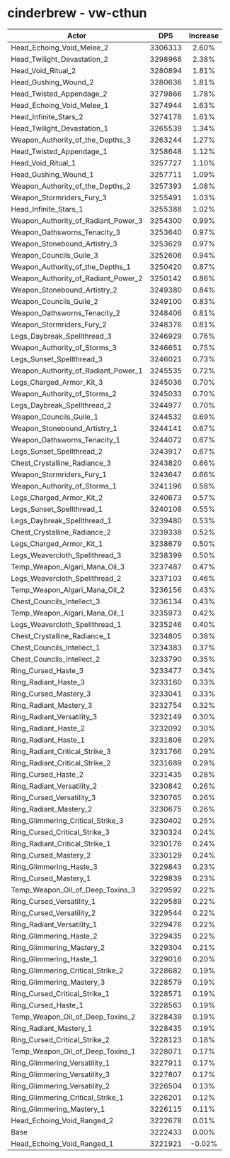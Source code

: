 # cinderbrew - vw-cthun
| Actor | DPS | Increase |
|---|:---:|:---:|
|Head_Echoing_Void_Melee_2|3306313|2.60%|
|Head_Twilight_Devastation_2|3298968|2.38%|
|Head_Void_Ritual_2|3280894|1.81%|
|Head_Gushing_Wound_2|3280636|1.81%|
|Head_Twisted_Appendage_2|3279866|1.78%|
|Head_Echoing_Void_Melee_1|3274944|1.63%|
|Head_Infinite_Stars_2|3274178|1.61%|
|Head_Twilight_Devastation_1|3265539|1.34%|
|Weapon_Authority_of_the_Depths_3|3263244|1.27%|
|Head_Twisted_Appendage_1|3258648|1.12%|
|Head_Void_Ritual_1|3257727|1.10%|
|Head_Gushing_Wound_1|3257711|1.09%|
|Weapon_Authority_of_the_Depths_2|3257393|1.08%|
|Weapon_Stormriders_Fury_3|3255491|1.03%|
|Head_Infinite_Stars_1|3255388|1.02%|
|Weapon_Authority_of_Radiant_Power_3|3254300|0.99%|
|Weapon_Oathsworns_Tenacity_3|3253640|0.97%|
|Weapon_Stonebound_Artistry_3|3253629|0.97%|
|Weapon_Councils_Guile_3|3252606|0.94%|
|Weapon_Authority_of_the_Depths_1|3250420|0.87%|
|Weapon_Authority_of_Radiant_Power_2|3250142|0.86%|
|Weapon_Stonebound_Artistry_2|3249380|0.84%|
|Weapon_Councils_Guile_2|3249100|0.83%|
|Weapon_Oathsworns_Tenacity_2|3248406|0.81%|
|Weapon_Stormriders_Fury_2|3248376|0.81%|
|Legs_Daybreak_Spellthread_3|3246929|0.76%|
|Weapon_Authority_of_Storms_3|3246651|0.75%|
|Legs_Sunset_Spellthread_3|3246021|0.73%|
|Weapon_Authority_of_Radiant_Power_1|3245535|0.72%|
|Legs_Charged_Armor_Kit_3|3245036|0.70%|
|Weapon_Authority_of_Storms_2|3245033|0.70%|
|Legs_Daybreak_Spellthread_2|3244977|0.70%|
|Weapon_Councils_Guile_1|3244532|0.69%|
|Weapon_Stonebound_Artistry_1|3244141|0.67%|
|Weapon_Oathsworns_Tenacity_1|3244072|0.67%|
|Legs_Sunset_Spellthread_2|3243917|0.67%|
|Chest_Crystalline_Radiance_3|3243820|0.66%|
|Weapon_Stormriders_Fury_1|3243647|0.66%|
|Weapon_Authority_of_Storms_1|3241196|0.58%|
|Legs_Charged_Armor_Kit_2|3240673|0.57%|
|Legs_Sunset_Spellthread_1|3240108|0.55%|
|Legs_Daybreak_Spellthread_1|3239480|0.53%|
|Chest_Crystalline_Radiance_2|3239338|0.52%|
|Legs_Charged_Armor_Kit_1|3238679|0.50%|
|Legs_Weavercloth_Spellthread_3|3238399|0.50%|
|Temp_Weapon_Algari_Mana_Oil_3|3237487|0.47%|
|Legs_Weavercloth_Spellthread_2|3237103|0.46%|
|Temp_Weapon_Algari_Mana_Oil_2|3236156|0.43%|
|Chest_Councils_Intellect_3|3236134|0.43%|
|Temp_Weapon_Algari_Mana_Oil_1|3235973|0.42%|
|Legs_Weavercloth_Spellthread_1|3235246|0.40%|
|Chest_Crystalline_Radiance_1|3234805|0.38%|
|Chest_Councils_Intellect_1|3234383|0.37%|
|Chest_Councils_Intellect_2|3233790|0.35%|
|Ring_Cursed_Haste_3|3233477|0.34%|
|Ring_Radiant_Haste_3|3233160|0.33%|
|Ring_Cursed_Mastery_3|3233041|0.33%|
|Ring_Radiant_Mastery_3|3232754|0.32%|
|Ring_Radiant_Versatility_3|3232149|0.30%|
|Ring_Radiant_Haste_2|3232092|0.30%|
|Ring_Radiant_Haste_1|3231808|0.29%|
|Ring_Radiant_Critical_Strike_3|3231766|0.29%|
|Ring_Radiant_Critical_Strike_2|3231689|0.29%|
|Ring_Cursed_Haste_2|3231435|0.28%|
|Ring_Radiant_Versatility_2|3230842|0.26%|
|Ring_Cursed_Versatility_3|3230765|0.26%|
|Ring_Radiant_Mastery_2|3230675|0.26%|
|Ring_Glimmering_Critical_Strike_3|3230402|0.25%|
|Ring_Cursed_Critical_Strike_3|3230324|0.24%|
|Ring_Radiant_Critical_Strike_1|3230176|0.24%|
|Ring_Cursed_Mastery_2|3230129|0.24%|
|Ring_Glimmering_Haste_3|3229843|0.23%|
|Ring_Cursed_Mastery_1|3229839|0.23%|
|Temp_Weapon_Oil_of_Deep_Toxins_3|3229592|0.22%|
|Ring_Cursed_Versatility_1|3229589|0.22%|
|Ring_Cursed_Versatility_2|3229544|0.22%|
|Ring_Radiant_Versatility_1|3229476|0.22%|
|Ring_Glimmering_Haste_2|3229435|0.22%|
|Ring_Glimmering_Mastery_2|3229304|0.21%|
|Ring_Glimmering_Haste_1|3229016|0.20%|
|Ring_Glimmering_Critical_Strike_2|3228682|0.19%|
|Ring_Glimmering_Mastery_3|3228579|0.19%|
|Ring_Cursed_Critical_Strike_1|3228571|0.19%|
|Ring_Cursed_Haste_1|3228563|0.19%|
|Temp_Weapon_Oil_of_Deep_Toxins_2|3228439|0.19%|
|Ring_Radiant_Mastery_1|3228435|0.19%|
|Ring_Cursed_Critical_Strike_2|3228123|0.18%|
|Temp_Weapon_Oil_of_Deep_Toxins_1|3228071|0.17%|
|Ring_Glimmering_Versatility_1|3227911|0.17%|
|Ring_Glimmering_Versatility_3|3227807|0.17%|
|Ring_Glimmering_Versatility_2|3226504|0.13%|
|Ring_Glimmering_Critical_Strike_1|3226201|0.12%|
|Ring_Glimmering_Mastery_1|3226115|0.11%|
|Head_Echoing_Void_Ranged_2|3222678|0.01%|
|Base|3222433|0.00%|
|Head_Echoing_Void_Ranged_1|3221921|-0.02%|
